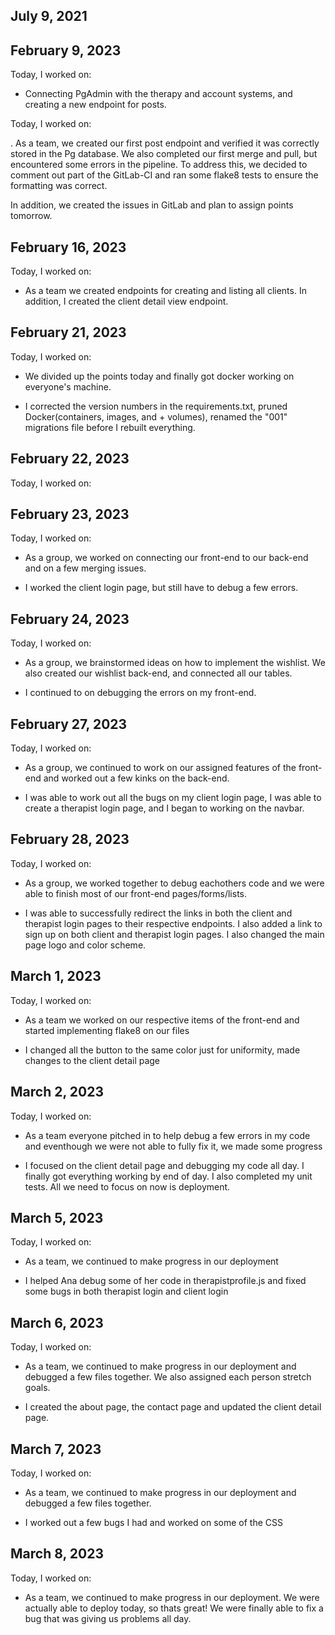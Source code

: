 ## July 9, 2021

## February 9, 2023

Today, I worked on:

* Connecting PgAdmin with the therapy and account systems, and creating a new endpoint for posts.

Today, I worked on:

.
As a team, we created our first post endpoint and verified it was correctly stored in the Pg database. We also completed our first merge and pull, but encountered some errors in the pipeline. To address this, we decided to comment out part of the GitLab-CI and ran some flake8 tests to ensure the formatting was correct.

In addition, we created the issues in GitLab and plan to assign points tomorrow.


## February 16, 2023

Today, I worked on:

* As a team we created endpoints for creating and listing all clients. In addition, I created the client detail view endpoint.

## February 21, 2023

Today, I worked on:

* We divided up the points today and finally got docker working on everyone's machine.

* I corrected the version numbers in the requirements.txt, pruned Docker(containers, images, and + volumes), renamed the "001" migrations file before I rebuilt everything.

## February 22, 2023

Today, I worked on:

## February 23, 2023

Today, I worked on:

* As a group, we worked on connecting our front-end to our back-end and on a few merging issues.

* I worked the client login page, but still have to debug a few errors.

## February 24, 2023

Today, I worked on:

* As a group, we brainstormed ideas on how to implement the wishlist. We also created our wishlist back-end, and connected all our tables.

* I continued to on debugging the errors on my front-end.

## February 27, 2023

Today, I worked on:

* As a group, we continued to work on our assigned features of the front-end and worked out a few kinks on the back-end.

* I was able to work out all the bugs on my client login page, I was able to create a therapist login page, and I began to working on the navbar.

## February 28, 2023

Today, I worked on:

* As a group, we worked together to debug eachothers code and we were able to finish most of our front-end pages/forms/lists.

* I was able to successfully redirect the links in both the client and therapist login pages to their respective endpoints. I also added a link to sign up on both client and therapist login pages. I also changed the main page logo and color scheme.

## March 1, 2023

Today, I worked on:

* As a team we worked on our respective items of the front-end and started implementing flake8 on our files

* I changed all the button to the same color just for uniformity, made changes to the client detail page

## March 2, 2023

Today, I worked on:

* As a team everyone pitched in to help debug a few errors in my code and eventhough we were not able to fully fix it, we made some progress

* I focused on the client detail page and debugging my code all day. I finally got everything working by end of day. I also completed my unit tests. All we need to focus on now is deployment.


## March 5, 2023

Today, I worked on:

* As a team, we continued to make progress in our deployment

* I helped Ana debug some of her code in therapistprofile.js and fixed some bugs in both therapist login and client login

## March 6, 2023

Today, I worked on:

* As a team, we continued to make progress in our deployment and debugged a few files together. We also assigned each person stretch goals.

* I created the about page, the contact page and updated the client detail page.


## March 7, 2023

Today, I worked on:

* As a team, we continued to make progress in our deployment and debugged a few files together.

* I worked out a few bugs I had and worked on some of the CSS


## March 8, 2023

Today, I worked on:

* As a team, we continued to make progress in our deployment. We were actually able to deploy today, so thats great! We were finally able to fix a bug that was giving us problems all day.
